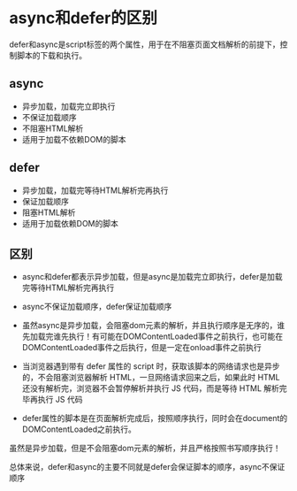 # async和defer的区别

defer和async是script标签的两个属性，用于在不阻塞页面文档解析的前提下，控制脚本的下载和执行。

## async
- 异步加载，加载完立即执行
- 不保证加载顺序
- 不阻塞HTML解析
- 适用于加载不依赖DOM的脚本

## defer
- 异步加载，加载完等待HTML解析完再执行
- 保证加载顺序
- 阻塞HTML解析
- 适用于加载依赖DOM的脚本

## 区别
- async和defer都表示异步加载，但是async是加载完立即执行，defer是加载完等待HTML解析完再执行
- async不保证加载顺序，defer保证加载顺序

- 虽然async是异步加载，会阻塞dom元素的解析，并且执行顺序是无序的，谁先加载完谁先执行！有可能在DOMContentLoaded事件之前执行，也可能在DOMContentLoaded事件之后执行，但是一定在onload事件之前执行

- 当浏览器遇到带有 defer 属性的 script 时，获取该脚本的网络请求也是异步的，不会阻塞浏览器解析 HTML，一旦网络请求回来之后，如果此时 HTML 还没有解析完，浏览器不会暂停解析并执行 JS 代码，而是等待 HTML 解析完毕再执行 JS 代码

- defer属性的脚本是在页面解析完成后，按照顺序执行，同时会在document的DOMContentLoaded之前执行。

虽然是异步加载，但是不会阻塞dom元素的解析，并且严格按照书写顺序执行！

总体来说，defer和async的主要不同就是defer会保证脚本的顺序，async不保证顺序